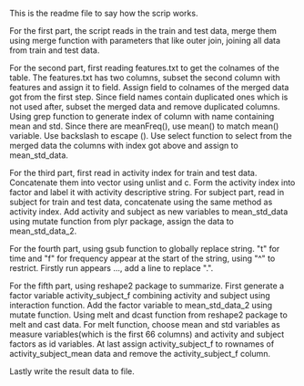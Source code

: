 This is the readme file to say how the scrip works.

For the first part, the script reads in the train and test data, merge them using merge function with parameters that like outer join,
joining all data from train and test data. 

For the second part, first reading features.txt to get the colnames of the table.
The features.txt has two columns, subset the second column with features and assign it to field. 
Assign field to colnames of the merged data got from the first step. 
Since field names contain duplicated ones which is not used after, subset the merged data and remove duplicated columns. 
Using grep function to generate index of column with name containing mean and std. Since there are meanFreq(), use mean() to 
match mean() variable. Use backslash to escape (). 
Use select function to select from the merged data the columns with index got above and assign to mean_std_data.

For the third part, first read in activity index for train and test data. 
Concatenate them into vector using unlist and c. 
Form the activity index into factor and label it with activity descriptive string. 
For subject part, read in subject for train and test data, concatenate using the same method as activity index. 
Add activity and subject as new variables to mean_std_data using mutate function from plyr package, assign
the data to mean_std_data_2. 

For the fourth part, using gsub function to globally replace string.
"t" for time and "f" for frequency appear at the start of the string, using "^" to restrict. 
Firstly run appears ..., add a line to replace ".". 

For the fifth part, using reshape2 package to summarize. 
First generate a factor variable activity_subject_f combining activity and subject using interaction function. 
Add the factor variable to mean_std_data_2 using mutate function. 
Using melt and dcast function from reshape2 package to melt and cast data. 
For melt function, choose mean and std variables as measure variables(which is the first 66 columns)
and activity and subject factors as id variables. 
At last assign activity_subject_f to rownames of activity_subject_mean data and remove the activity_subject_f column.

Lastly write the result data to file. 


